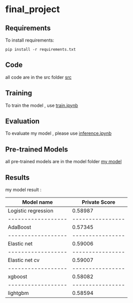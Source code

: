 # final_project
## Requirements

To install requirements:

```setup
pip install -r requirements.txt
```
## Code
all code are in the src folder
[src](https://github.com/kirito878/final_project/tree/main/src)

## Training
To train the model , use [train.ipynb](https://github.com/kirito878/final_project/blob/main/src/train.ipynb)

## Evaluation
To evaluate my model , please use [inference.ipynb](https://github.com/kirito878/final_project/blob/main/src/inference.ipynb)

## Pre-trained Models
all pre-trained models are in the model folder
[my model](https://github.com/kirito878/final_project/tree/main/model)

## Results

my model result :

| Model name         | Private Score  | 
| ------------------ |---------------- |
| Logistic regression   |     0.58987        | 
| ------------------ |---------------- |
| AdaBoost  |     0.57345        | 
| ------------------ |---------------- |
| Elastic net  |     0.59006        | 
| ------------------ |---------------- |
| Elastic net cv  |     0.59007        | 
| ------------------ |---------------- |
| xgboost  |     0.58082        | 
| ------------------ |---------------- |
| lightgbm  |     0.58594        | 
